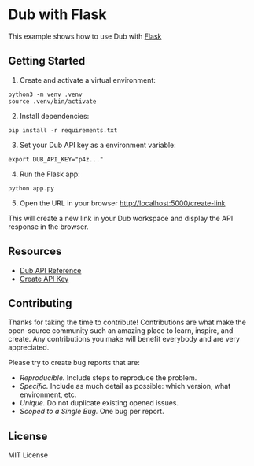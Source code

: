 # Dub with Flask

This example shows how to use Dub with [Flask](https://flask.palletsprojects.com/en/2.3.x/)

## Getting Started

1. Create and activate a virtual environment:

```shell
python3 -m venv .venv
source .venv/bin/activate
```

2. Install dependencies:

```shell
pip install -r requirements.txt
```

3. Set your Dub API key as a environment variable:

```shell
export DUB_API_KEY="p4z..."
```

4. Run the Flask app:

```shell
python app.py
```

5. Open the URL in your browser [http://localhost:5000/create-link](http://localhost:5000/create-link)

This will create a new link in your Dub workspace and display the API response in the browser.

## Resources

- [Dub API Reference](https://dub.co/docs/api-reference)
- [Create API Key](https://dub.co/docs/api-reference/tokens)

## Contributing

Thanks for taking the time to contribute! Contributions are what make the open-source community such an amazing place to learn, inspire, and create. Any contributions you make will benefit everybody and are very appreciated.

Please try to create bug reports that are:

- _Reproducible._ Include steps to reproduce the problem.
- _Specific._ Include as much detail as possible: which version, what environment, etc.
- _Unique._ Do not duplicate existing opened issues.
- _Scoped to a Single Bug._ One bug per report.

## License

MIT License